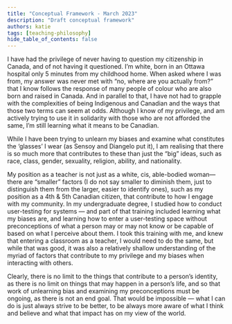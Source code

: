 ```yaml
---
title: "Conceptual Framework - March 2023"
description: "Draft conceptual framework"
authors: katie
tags: [teaching-philosophy]
hide_table_of_contents: false
--- 
```


I have had the privilege of never having to question my citizenship in Canada, and of not having it questioned. I’m white, born in an Ottawa hospital only 5 minutes from my childhood home. When asked where I was from, my answer was never met with “no, where are you actually from?” <!--truncate-->that I know follows the response of many people of colour who are also born and raised in Canada. And in parallel to that, I  have not had to grapple with the complexities of being Indigenous and Canadian and the ways that those two terms can seem at odds. Although I know of my privilege, and am actively trying to use it in solidarity with those who are not afforded the same, I’m still learning what it means to be Canadian. 

While I have been trying to unlearn my biases and examine what constitutes the ‘glasses’ I wear (as Sensoy and Diangelo put it), I am realising that there is so much more that contributes to these than just the “big” ideas, such as race, class, gender, sexuality, religion, ability, and nationality. 

My position as a teacher is not just as a white, cis, able-bodied woman—there are “smaller” factors (I do not say smaller to diminish them, just to distinguish them from the larger, easier to identify ones), such as my position as a 4th & 5th Canadian citizen, that contribute to how I engage with my community. In my undergraduate degree, I studied how to conduct user-testing for systems — and part of that training included learning what my biases are, and learning how to enter a user-testing space without preconceptions of what a person may or may not know or be capable of based on what I perceive about them. I took this training with me, and knew that entering a classroom as a teacher, I would need to do the same, but while that was good, it was also a relatively shallow understanding of the myriad of factors that contribute to my privilege and my biases when interacting with others. 

Clearly, there is no limit to the things that contribute to a person’s identity, as there is no limit on things that may happen in a person’s life, and so that work of unlearning bias and examining my preconceptions must be ongoing, as there is not an end goal. That would be impossible — what I can do is just always strive to be better, to be always more aware of what I think and believe and what that impact has on my view of the world.
